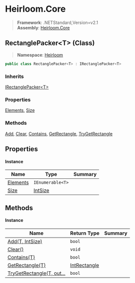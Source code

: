 # Heirloom.Core

> **Framework**: .NETStandard,Version=v2.1  
> **Assembly**: [Heirloom.Core][0]

## RectanglePacker\<T> (Class)

> **Namespace**: [Heirloom][0]

```cs
public class RectanglePacker<T> : IRectanglePacker<T>
```

### Inherits

[IRectanglePacker\<T>][1]

### Properties

[Elements][2], [Size][3]

### Methods

[Add][4], [Clear][5], [Contains][6], [GetRectangle][7], [TryGetRectangle][8]

## Properties

#### Instance

| Name          | Type             | Summary |
|---------------|------------------|---------|
| [Elements][2] | `IEnumerable<T>` |         |
| [Size][3]     | [IntSize][9]     |         |

## Methods

#### Instance

| Name                           | Return Type        | Summary |
|--------------------------------|--------------------|---------|
| [Add(T, IntSize)][4]           | `bool`             |         |
| [Clear()][5]                   | `void`             |         |
| [Contains(T)][6]               | `bool`             |         |
| [GetRectangle(T)][7]           | [IntRectangle][10] |         |
| [TryGetRectangle(T, out...][8] | `bool`             |         |

[0]: ../../Heirloom.Core.md
[1]: IRectanglePacker[T].md
[2]: RectanglePacker[T]/Elements.md
[3]: RectanglePacker[T]/Size.md
[4]: RectanglePacker[T]/Add.md
[5]: RectanglePacker[T]/Clear.md
[6]: RectanglePacker[T]/Contains.md
[7]: RectanglePacker[T]/GetRectangle.md
[8]: RectanglePacker[T]/TryGetRectangle.md
[9]: IntSize.md
[10]: IntRectangle.md
